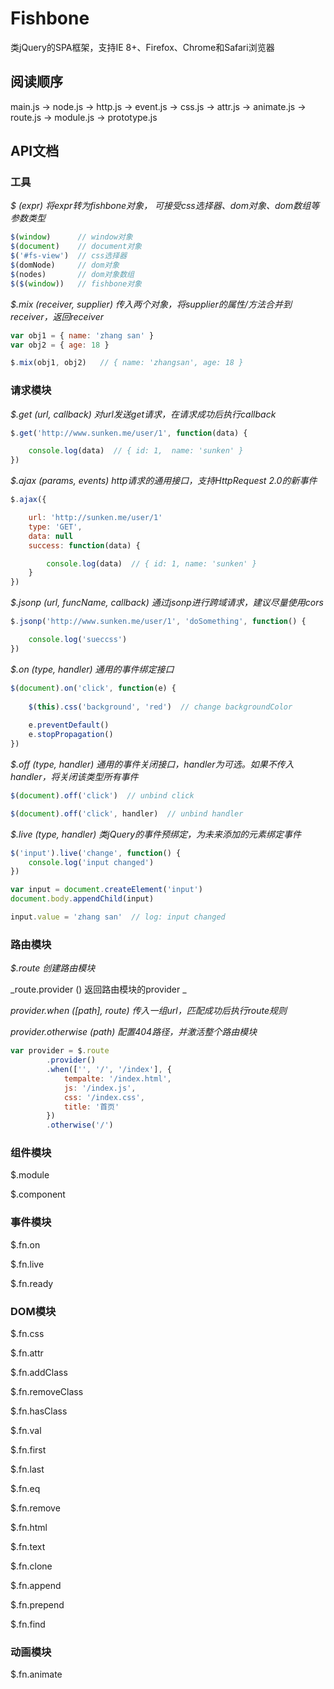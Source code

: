 # Fishbone
类jQuery的SPA框架，支持IE 8+、Firefox、Chrome和Safari浏览器

## 阅读顺序
main.js -> node.js -> http.js -> event.js -> css.js -> attr.js -> animate.js -> route.js -> module.js -> prototype.js

## API文档

### 工具

_$  (expr)  将expr转为fishbone对象， 可接受css选择器、dom对象、dom数组等参数类型_

```javascript
$(window)      // window对象
$(document)    // document对象
$('#fs-view')  // css选择器
$(domNode)     // dom对象
$(nodes)       // dom对象数组
$($(window))   // fishbone对象
```

_$.mix (receiver, supplier)  传入两个对象，将supplier的属性/方法合并到receiver，返回receiver_

```javascript
var obj1 = { name: 'zhang san' }
var obj2 = { age: 18 }

$.mix(obj1, obj2)   // { name: 'zhangsan', age: 18 }
```

### 请求模块

_$.get (url, callback)  对url发送get请求，在请求成功后执行callback_

```javascript
$.get('http://www.sunken.me/user/1', function(data) {

    console.log(data)  // { id: 1,  name: 'sunken' } 
})
```

_$.ajax (params, events)  http请求的通用接口，支持HttpRequest 2.0的新事件_

```javascript
$.ajax({

    url: 'http://sunken.me/user/1'
    type: 'GET',
    data: null
    success: function(data) {

        console.log(data)  // { id: 1, name: 'sunken' }
    }
})
```

_$.jsonp  (url, funcName, callback)  通过jsonp进行跨域请求，建议尽量使用cors_

```javascript
$.jsonp('http://www.sunken.me/user/1', 'doSomething', function() {

    console.log('sueccss')
})
```

_$.on  (type, handler)  通用的事件绑定接口_

```javascript
$(document).on('click', function(e) {
    
    $(this).css('background', 'red')  // change backgroundColor
    
    e.preventDefault()
    e.stopPropagation()
})
```

_$.off  (type, handler)  通用的事件关闭接口，handler为可选。如果不传入handler，将关闭该类型所有事件_

```javascript
$(document).off('click')  // unbind click

$(document).off('click', handler)  // unbind handler
```

_$.live  (type, handler)  类jQuery的事件预绑定，为未来添加的元素绑定事件_

```javascript
$('input').live('change', function() {
    console.log('input changed')
})

var input = document.createElement('input')
document.body.appendChild(input)

input.value = 'zhang san'  // log: input changed
```

### 路由模块

_$.route 创建路由模块_

_route.provider () 返回路由模块的provider _

_provider.when ([path], route)  传入一组url，匹配成功后执行route规则_

_provider.otherwise (path) 配置404路径，并激活整个路由模块_

```javascript
var provider = $.route
        .provider()
        .when(['', '/', '/index'], {
            tempalte: '/index.html',    
            js: '/index.js',
            css: '/index.css',
            title: '首页'
        })
        .otherwise('/')
```


### 组件模块

$.module

$.component

### 事件模块

$.fn.on

$.fn.live

$.fn.ready

### DOM模块

$.fn.css

$.fn.attr

$.fn.addClass

$.fn.removeClass

$.fn.hasClass

$.fn.val

$.fn.first

$.fn.last

$.fn.eq

$.fn.remove

$.fn.html

$.fn.text

$.fn.clone

$.fn.append

$.fn.prepend

$.fn.find

### 动画模块

$.fn.animate
